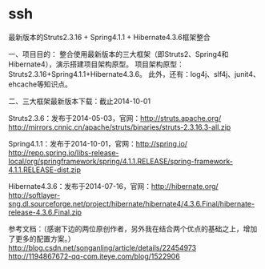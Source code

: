 # ssh
最新版本的Struts2.3.16 + Spring4.1.1 + Hibernate4.3.6框架整合

一、项目目的：
	整合使用最新版本的三大框架（即Struts2、Spring4和Hibernate4），演示搭建项目架构原型。
	项目架构原型：Struts2.3.16+Spring4.1.1+Hibernate4.3.6。
	此外，还有：log4j、slf4j、junit4、ehcache等知识点。
	
	
	
二、三大框架最新版本下载：截止2014-10-01

Struts2.3.6：发布于2014-05-03，官网：http://struts.apache.org/
http://mirrors.cnnic.cn/apache/struts/binaries/struts-2.3.16.3-all.zip

Spring4.1.1：发布于2014-10-01，官网：http://spring.io/
http://repo.spring.io/libs-release-local/org/springframework/spring/4.1.1.RELEASE/spring-framework-4.1.1.RELEASE-dist.zip

Hibernate4.3.6：发布于2014-07-16，官网：http://hibernate.org/
http://softlayer-sng.dl.sourceforge.net/project/hibernate/hibernate4/4.3.6.Final/hibernate-release-4.3.6.Final.zip



参考文档：（感谢下边的两位原创作者，另外我在结合两个优点的基础之上，增加了更多的配置方案。）
http://blog.csdn.net/songanling/article/details/22454973
http://1194867672-qq-com.iteye.com/blog/1522906
